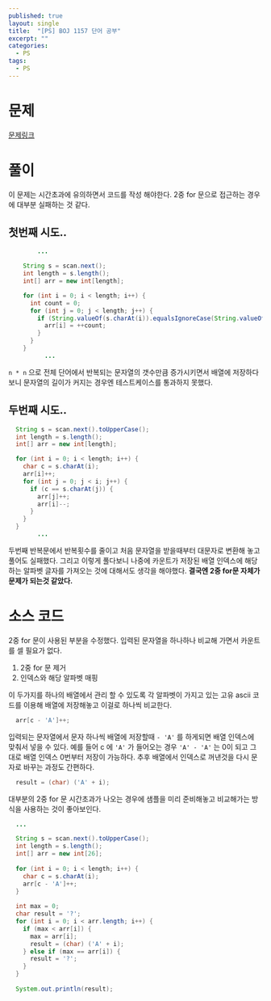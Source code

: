 ```yaml
---
published: true
layout: single
title:  "[PS] BOJ 1157 단어 공부"
excerpt: ""
categories:
  - PS
tags:
  - PS
---
```


# 문제

[문제링크](https://www.acmicpc.net/problem/1157)

# 풀이
이 문제는 시간초과에 유의하면서 코드를 작성 해야한다. 2중 for 문으로 접근하는 경우에 대부분 실패하는 것 같다.

## 첫번째 시도..

```java
        ...

    String s = scan.next();
    int length = s.length();
    int[] arr = new int[length];

    for (int i = 0; i < length; i++) {
      int count = 0;
      for (int j = 0; j < length; j++) {
        if (String.valueOf(s.charAt(i)).equalsIgnoreCase(String.valueOf(s.charAt(j)))) {
          arr[i] = ++count;
        }
      }
    }
          ...
```
`n * n` 으로 전체 단어에서 반복되는 문자열의 갯수만큼 증가시키면서 배열에 저장하다보니 문자열의 길이가 커지는 경우엔 테스트케이스를 통과하지 못했다.

## 두번째 시도..

```java
  String s = scan.next().toUpperCase();
  int length = s.length();
  int[] arr = new int[length];

  for (int i = 0; i < length; i++) {
    char c = s.charAt(i);
    arr[i]++;
    for (int j = 0; j < i; j++) {
      if (c == s.charAt(j)) {
        arr[j]++;
        arr[i]--;
      }
    }
  }
        ...
```

두번째 반복문에서 반복횟수를 줄이고 처음 문자열을 받을때부터 대문자로 변환해 놓고 풀어도 실패했다. 그리고 이렇게 풀다보니 나중에 카운트가 저장된 배열 인덱스에 해당하는 알파벳 글자를 가져오는 것에 대해서도 생각을 해야했다.
**결국엔 2중 for문 자체가 문제가 되는것 같았다.**



# 소스 코드
2중 for 문이 사용된 부분을 수정했다. 
입력된 문자열을 하나하나 비교해 가면서 카운트를 셀 필요가 없다. 
1. 2중 for 문 제거
2. 인덱스와 해당 알파벳 매핑

이 두가지를 하나의 배열에서 관리 할 수 있도록 각 알파벳이 가지고 있는 고유 ascii 코드를 이용해 배열에 저장해놓고 이걸로 하나씩 비교한다.
```java
  arr[c - 'A']++;
```
입력되는 문자열에서 문자 하나씩 배열에 저장할때 `- 'A'` 를 하게되면 배열 인덱스에 맞춰서 넣을 수 있다.
예를 들어 c 에 `'A'` 가 들어오는 경우 `'A' - 'A'` 는 0이 되고 그대로 배열 인덱스 0번부터 저장이 가능하다.
추후 배열에서 인덱스로 꺼낸것을 다시 문자로 바꾸는 과정도 간편하다.
```java
  result = (char) ('A' + i);
```

대부분의 2중 for 문 시간초과가 나오는 경우에 샘플을 미리 준비해놓고 비교해가는 방식을 사용하는 것이 좋아보인다.


```java
  ...

  String s = scan.next().toUpperCase();
  int length = s.length();
  int[] arr = new int[26];
  
  for (int i = 0; i < length; i++) {
    char c = s.charAt(i);
    arr[c - 'A']++;
  }
  
  int max = 0;
  char result = '?';
  for (int i = 0; i < arr.length; i++) {
    if (max < arr[i]) {
      max = arr[i];
      result = (char) ('A' + i);
    } else if (max == arr[i]) {
      result = '?';
    }
  }
  
  System.out.println(result);
```

